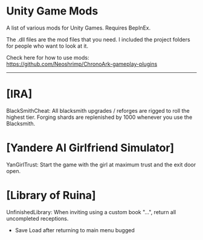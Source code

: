 # Unity Game Mods 

A list of various mods for Unity Games. Requires BepInEx.

The .dll files are the mod files that you need. I included the project folders for people who want to look at it.

Check here for how to use mods: https://github.com/Neoshrimp/ChronoArk-gameplay-plugins

---
# [IRA]

BlackSmithCheat: All blacksmith upgrades / reforges are rigged to roll the highest tier. Forging shards are replenished by 1000 whenever you use the Blacksmith.


# [Yandere AI Girlfriend Simulator]

YanGirlTrust: Start the game with the girl at maximum trust and the exit door open.

# [Library of Ruina]

UnfinishedLibrary: When inviting using a custom book "...", return all uncompleted receptions.

* Save Load after returning to main menu bugged
